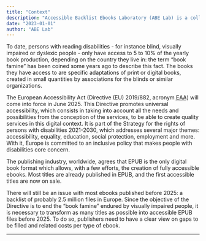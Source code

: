 ```yaml
---
title: "Context"
description: "Accessible Backlist Ebooks Laboratory (ABE Lab) is a collaborative project funded by Creative Europe. It aims to provide publisher's with correct information about options and costs for remediation to make ebooks accessible."
date: "2023-01-01"
author: "ABE Lab"
---
```


To date, persons with reading disabilities - for instance blind, visually impaired or dyslexic people - only have access to 5 to 10% of the yearly book production, depending on the country they live in: the term “book famine” has been coined some years ago to describe this fact. The books they have access to are specific adaptations of print or digital books, created in small quantities by associations for the blinds or similar organizations.

The European Accessibility Act (Directive (EU) 2019/882, acronym <abbr title="European Accessibility Act">EAA</abbr>) will come into force in June 2025. This Directive promotes universal accessibility, which consists in taking into account all the needs and possibilities from the conception of the services, to be able to create quality services in this digital context. It is part of the Strategy for the rights of persons with disabilities 2021-2030, which addresses several major themes: accessibility, equality, education, social protection, employment and more. With it, Europe is committed to an inclusive policy that makes people with disabilities core concern.

The publishing industry, worldwide, agrees that EPUB is the only digital book format which allows, with a few efforts, the creation of fully accessible ebooks. Most titles are already published in EPUB, and the first accessible titles are now on sale.

There will still be an issue with most ebooks published before 2025: a backlist of probably 2.5 million files in Europe. Since the objective of the Directive is to end the “book famine” endured by visually impaired people, it is necessary to transform as many titles as possible into accessible EPUB files before 2025. To do so, publishers need to have a clear view on gaps to be filled and related costs per type of ebook. 

<hr/>